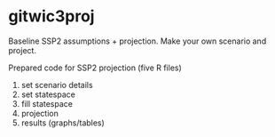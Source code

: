 # gitwic3proj
Baseline SSP2 assumptions + projection. Make your own scenario and project.

Prepared code for SSP2 projection (five R files)
1. set scenario details
2. set statespace
3. fill statespace
4. projection
5. results (graphs/tables)
